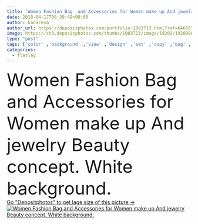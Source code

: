 ```yaml
---
title: 'Women Fashion Bag  and Accessories for Women make up And jewelry'
date: 2018-04-17T06:39:49+00:00
author: kanareva
author_url: https://depositphotos.com/portfolio-1003713.html?ref=64678756
image: https://st3.depositphotos.com/thumbs/1003713/image/19209/192098810/api_thumb_450.jpg?forcejpeg=true
type: "post"
tags: ['color' ,'background' ,'view' ,'design' ,'set' ,'copy' ,'bag' ,'space' ,'bright' ,'tag' ,'elegance' ,'travel' ,'female' ,'summer' ,'beauty' ,'healthy' ,'care' ,'technology' ,'style' ,'leather' ,'fashion' ,'modern' ,'pink' ,'lay' ,'blank' ,'woman' ,'mobile' ,'phone' ,'flat' ,'accessories' ,'brush' ,'cosmetic' ,'feminine' ,'makeup' ,'facial' ,'lady' ,'top' ,'powder' ,'gadget' ,'wallet' ,'smartphone' ,'earring' ,'trend' ,'minimal' ,'sunscreen' ,'flatlay' ]
categories: 
  - flatlay
---
```

<div aling="center">
            <font size="60"> Women Fashion Bag  and Accessories for Women make up And jewelry Beauty concept. White background.</font>   
</div>
<div>
    <a href='https://st3.depositphotos.com/thumbs/1003713/image/19209/192098810/api_thumb_450.jpg?forcejpeg=true?ref=64678756' target=_blank > Go "Depositphotos" to get lage size of this picture ->
        <img href='https://st3.depositphotos.com/thumbs/1003713/image/19209/192098810/api_thumb_450.jpg?forcejpeg=true?ref=64678756' src='https://st3.depositphotos.com/1003713/19209/i/950/depositphotos_192098810-stock-photo-women-fashion-bag-and-accessories.jpg?forcejpeg=true' alt='Women Fashion Bag  and Accessories for Women make up And jewelry Beauty concept. White background.' >
    </a>
</div>
